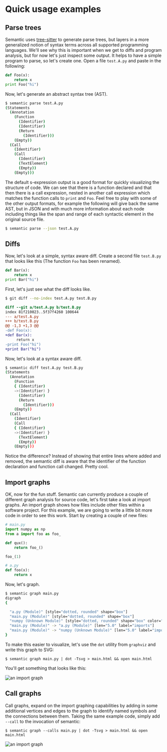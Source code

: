 # Quick usage examples

## Parse trees

Semantic uses [tree-sitter](https://github.com/tree-sitter/tree-sitter) to generate parse trees, but layers in a more generalized notion of syntax terms across all supported programming languages. We'll see why this is important when we get to diffs and program analysis, but for now let's just inspect some output. It helps to have a simple program to parse, so let's create one. Open a file `test.A.py` and paste in the following:

``` python
def Foo(x):
    return x
print Foo("hi")
```

Now, let's generate an abstract syntax tree (AST).

``` bash
$ semantic parse test.A.py
(Statements
  (Annotation
    (Function
      (Identifier)
      (Identifier)
      (Return
        (Identifier)))
    (Empty))
  (Call
    (Identifier)
    (Call
      (Identifier)
      (TextElement)
      (Empty))
    (Empty)))
```

The default s-expression output is a good format for quickly visualizing the structure of code. We can see that there is a function declared and that then there is a call expression, nested in another call expression which matches the function calls to `print` and `Foo`. Feel free to play with some of the other output formats, for example the following will give back the same AST, but in JSON and with much more information about each node including things like the span and range of each syntactic element in the original source file.

``` bash
$ semantic parse --json test.A.py
```

## Diffs

Now, let's look at a simple, syntax aware diff. Create a second file `test.B.py` that looks like this (The function `Foo` has been renamed).

``` python
def Bar(x):
    return x
print Bar("hi")
```

First, let's just see what the diff looks like.

``` bash
$ git diff --no-index test.A.py test.B.py
```
``` diff
diff --git a/test.A.py b/test.B.py
index 81f210023..5f37f4260 100644
--- a/test.A.py
+++ b/test.B.py
@@ -1,3 +1,3 @@
-def Foo(x):
+def Bar(x):
     return x
-print Foo("hi")
+print Bar("hi")
```

Now, let's look at a syntax aware diff.

``` bash
$ semantic diff test.A.py test.B.py
(Statements
  (Annotation
    (Function
    { (Identifier)
    ->(Identifier) }
      (Identifier)
      (Return
        (Identifier)))
    (Empty))
  (Call
    (Identifier)
    (Call
    { (Identifier)
    ->(Identifier) }
      (TextElement)
      (Empty))
    (Empty)))
```

Notice the difference? Instead of showing that entire lines where added and removed, the semantic diff is aware that the identifier of the function declaration and function call changed. Pretty cool.

## Import graphs

OK, now for the fun stuff. Semantic can currently produce a couple of different graph analysis for source code, let's first take a look at import graphs. An import graph shows how files include other files within a software project. For this example, we are going to write a little bit more code in order to see this work. Start by creating a couple of new files:

``` python
# main.py
import numpy as np
from a import foo as foo_

def qux():
    return foo_()

foo_(1)
```

``` python
# a.py
def foo(x):
    return x
```

Now, let's graph.

``` bash
$ semantic graph main.py
digraph
{

  "a.py (Module)" [style="dotted, rounded" shape="box"]
  "main.py (Module)" [style="dotted, rounded" shape="box"]
  "numpy (Unknown Module)" [style="dotted, rounded" shape="box" color="red" fontcolor="red"]
  "main.py (Module)" -> "a.py (Module)" [len="5.0" label="imports"]
  "main.py (Module)" -> "numpy (Unknown Module)" [len="5.0" label="imports"]
}
```

To make this easier to visualize, let's use the `dot` utility from `graphviz` and write this graph to SVG:

```
$ semantic graph main.py | dot -Tsvg > main.html && open main.html
```

You'll get something that looks like this:

![an import graph](images/import-graph.svg)

## Call graphs

Call graphs, expand on the import graphing capabilities by adding in some additional vertices and edges to the graph to identify named symbols and the connections between them. Taking the same example code, simply add `--call` to the invocation of semantic:

```
$ semantic graph --calls main.py | dot -Tsvg > main.html && open main.html
```

![an import graph](images/import-graph.svg)
